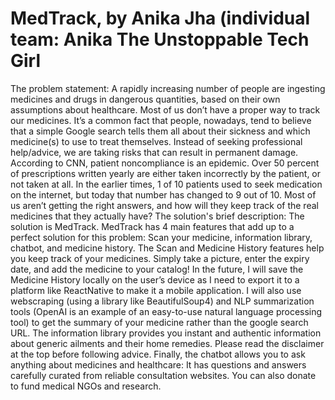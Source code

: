 # MedTrack, by Anika Jha (individual team: Anika The Unstoppable Tech Girl

 The problem statement: A rapidly increasing number of people are ingesting medicines and drugs in dangerous quantities, based on their own assumptions about healthcare. Most of us don’t have a proper way to track our medicines. It’s a common fact that people, nowadays, tend to believe that a simple Google search tells them all about their sickness and which medicine(s) to use to treat themselves. Instead of seeking professional help/advice, we are taking risks that can result in permanent damage. According to CNN, patient noncompliance is an epidemic. Over 50 percent of prescriptions written yearly are either taken incorrectly by the patient, or not taken at all. In the earlier times, 1 of 10 patients used to seek medication on the internet, but today that number has changed to 9 out of 10. Most of us aren’t getting the right answers, and how will they keep track of the real medicines that they actually have?
 The solution's brief description: The solution is MedTrack. MedTrack has 4 main features that add up to a perfect solution for this problem: Scan your medicine, information library, chatbot, and medicine history. The Scan and Medicine History features help you keep track of your medicines. Simply take a picture, enter the expiry date, and add the medicine to your catalog! In the future, I will save the Medicine History locally on the user’s device as I need to export it to a platform like ReactNative to make it a mobile application. I will also use webscraping (using a library like BeautifulSoup4) and NLP summarization tools (OpenAI is an example of an easy-to-use natural language processing tool) to get the summary of your medicine rather than the google search URL. The information library provides you instant and authentic information about generic ailments and their home remedies. Please read the disclaimer at the top before following advice. Finally, the chatbot allows you to ask anything about medicines and healthcare: It has questions and answers carefully curated from reliable consultation websites. You can also donate to fund medical NGOs and research.
